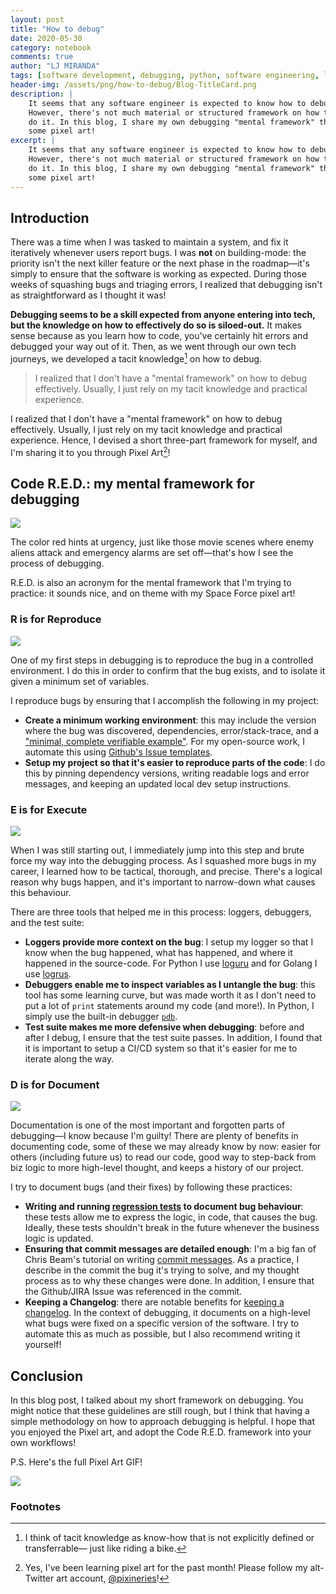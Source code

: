 ```yaml
---
layout: post
title: "How to debug"
date: 2020-05-30
category: notebook
comments: true
author: "LJ MIRANDA"
tags: [software development, debugging, python, software engineering, life]
header-img: /assets/png/how-to-debug/Blog-TitleCard.png
description: |
    It seems that any software engineer is expected to know how to debug.
    However, there's not much material or structured framework on how to
    do it. In this blog, I share my own debugging "mental framework" through
    some pixel art!
excerpt: |
    It seems that any software engineer is expected to know how to debug.
    However, there's not much material or structured framework on how to
    do it. In this blog, I share my own debugging "mental framework" through
    some pixel art!
---
```



## Introduction

There was a time when I was tasked to maintain a system, and fix it iteratively
whenever users report bugs. I was **not** on building-mode: the priority
isn't the next killer feature or the next phase in the roadmap&mdash;it's
simply to ensure that the software is working as expected. During those weeks
of squashing bugs and triaging errors, I realized that debugging isn't as
straightforward as I thought it was!

**Debugging seems to be a skill expected from anyone entering into tech, but
the knowledge on how to effectively do so is siloed-out.** It makes sense
because as you learn how to code, you've certainly hit errors and 
debugged your way out of it. Then, as we went through our own tech journeys, we
developed a tacit knowledge[^1] on how to debug.

> I realized that I don't have a "mental framework" on how to debug
> effectively. Usually, I just rely on my tacit knowledge and
> practical experience.

I realized that I don't have a "mental framework" on how to debug effectively.
Usually, I just rely on my tacit knowledge and practical
experience. Hence, I devised a short three-part framework for myself, and I'm sharing
it to you through Pixel Art[^2]!

## Code R.E.D.: my mental framework for debugging

![](/assets/png/how-to-debug/Blog-TitleCard.png)


The color red hints at urgency, just like those movie scenes where enemy aliens
attack and emergency alarms are set off&mdash;that's how I see the process of
debugging. 

R.E.D. is also an acronym for the mental framework that I'm trying
to practice: it sounds nice, and on theme with my Space Force pixel art!


### R is for Reproduce

![](/assets/png/how-to-debug/Blog-CodeRED-Reproduce.gif)

One of my first steps in debugging is to reproduce the bug in a controlled
environment. I do this in order to confirm that the bug exists, and to isolate
it given a minimum set of variables. 

I reproduce bugs by ensuring that I accomplish the following in my project:

- **Create a minimum working environment**: this may include the version where
    the bug was discovered, dependencies, error/stack-trace, and a ["minimal, complete verifiable
    example"](https://stackoverflow.com/help/minimal-reproducible-example). For
    my open-source work, I automate this using [Github's Issue templates](https://help.github.com/en/github/building-a-strong-community/configuring-issue-templates-for-your-repository).
- **Setup my project so that it's easier to reproduce parts of the code**: I do
    this by pinning dependency versions, writing readable logs and error
    messages, and keeping an updated local dev setup instructions.


### E is for Execute

![](/assets/png/how-to-debug/Blog-CodeRED-Execute.gif)

When I was still starting out, I immediately jump into this step and brute
force my way into the debugging process. As I squashed more bugs in my career,
I learned how to be tactical, thorough, and precise. There's a logical reason
why bugs happen, and it's important to narrow-down what causes this behaviour.

There are three tools that helped me in this process: loggers, debuggers,  and
the test suite:

- **Loggers provide more context on the bug**: I setup my logger so that I
    know when the bug happened, what has happened, and where it happened in the
    source-code. For Python I use [loguru](https://github.com/Delgan/loguru)
    and for Golang I use [logrus](https://github.com/sirupsen/logrus).
- **Debuggers enable me to inspect variables as I untangle the bug**: this tool has some learning curve, but was made worth it as I don't need to put a lot of `print` statements around my code (and more!). In Python, I simply use the built-in
    debugger [`pdb`](https://realpython.com/python-debugging-pdb/).
- **Test suite makes me more defensive when debugging**: before and after I
    debug, I ensure that the test suite passes. In addition, I found
    that it is important to setup a CI/CD system so that it's easier for me to iterate
    along the way.


### D is for Document


![](/assets/png/how-to-debug/Blog-CodeRED-Document.gif)

Documentation is one of the most important and forgotten parts of
debugging&mdash;I know because I'm guilty! There are plenty of  benefits in
documenting code, some of these we may already know by now: easier for others
(including future us) to read our code, good way to step-back from biz logic to
more high-level thought, and keeps a history of our project.

I try to document bugs (and their fixes) by following these practices:
- **Writing and running [regression tests](https://en.wikipedia.org/wiki/Regression_testing) to document bug behaviour**: these tests allow me
    to express the logic, in code, that causes the bug. Ideally, these tests
    shouldn't break in the future whenever the business logic is updated.
- **Ensuring that commit messages are detailed enough**: I'm a big fan of
    Chris Beam's tutorial on writing [commit
    messages](https://chris.beams.io/posts/git-commit/). As a practice, I
    describe in the commit the bug it's trying to solve, and my thought process
    as to why these changes were done. In addition, I ensure that the
    Github/JIRA Issue was referenced in the commit.
- **Keeping a Changelog**: there are notable benefits for [keeping a
    changelog](https://keepachangelog.com/en/1.0.0/). In the context of
    debugging, it documents on a high-level what bugs were fixed on a specific
    version of the software. I try to automate this as much as possible, but
    I also recommend writing it yourself!

## Conclusion

In this blog post, I talked about my short framework on debugging. You might
notice that these guidelines are still rough, but I think that having a simple
methodology on how to approach debugging is helpful. I hope that you enjoyed
the Pixel art, and adopt the Code R.E.D. framework into your own workflows!

P.S. Here's the full Pixel Art GIF!

![](/assets/png/how-to-debug/Masterfile.gif)


### Footnotes

[^1]: I think of tacit knowledge as know-how that is not explicitly defined or transferrable&mdash; just like riding a bike.
[^2]: Yes, I've been learning pixel art for the past month! Please follow my alt-Twitter art account, [@pixineries](https://twitter.com/pixineries)!
